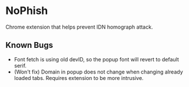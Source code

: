 # NoPhish
Chrome extension that helps prevent IDN homograph attack.

## Known Bugs
* Font fetch is using old devID, so the popup font will revert to default serif.
* (Won't fix) Domain in popup does not change when changing already loaded tabs. Requires extension to be more intrusive.
